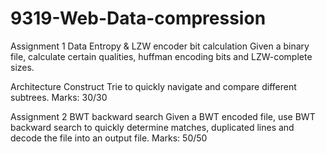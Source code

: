 # 9319-Web-Data-compression

Assignment 1
Data Entropy & LZW encoder bit calculation
Given a binary file, calculate certain qualities, huffman encoding bits and LZW-complete sizes.

Architecture
Construct Trie to quickly navigate and compare different subtrees.
Marks: 30/30

Assignment 2
BWT backward search
Given a BWT encoded file, use BWT backward search to quickly determine matches, duplicated lines and decode the file into an output file.
Marks: 50/50
